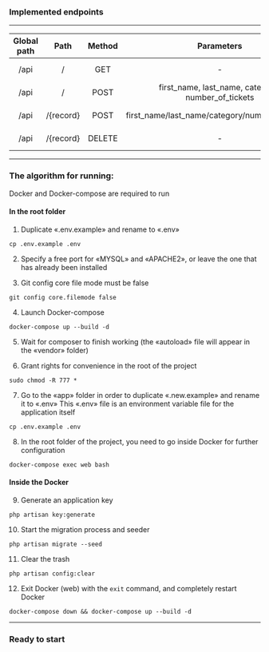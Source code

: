 ### Implemented endpoints

<hr>

| Global path |   Path    | Method |                     Parameters                     |     Explanation      |
|:-----------:|:---------:|:------:|:--------------------------------------------------:|:--------------------:|
|    /api     |     /     |  GET   |                         -                          | Records index (list) |
|    /api     |     /     |  POST  | first_name, last_name, category, number_of_tickets |    Record create     |
|    /api     | /{record} |  POST  |  first_name/last_name/category/number_of_tickets   |    Record update     |
|    /api     | /{record} | DELETE |                         -                          |    Record delete     |

<hr>

### The algorithm for running:

Docker and Docker-compose are required to run

#### In the root folder

1. Duplicate «.env.example» and rename to «.env»

```
cp .env.example .env
```

2. Specify a free port for «MYSQL» and «APACHE2», or leave the one that has already been installed

3. Git config core file mode must be false

```
git config core.filemode false
```

4. Launch Docker-compose

```
docker-compose up --build -d
```

5. Wait for composer to finish working (the «autoload» file will appear in the «vendor» folder)

6. Grant rights for convenience in the root of the project

```
sudo chmod -R 777 *
```

7. Go to the «app» folder in order to duplicate «.new.example» and rename it to «.env» This «.env» file is an
   environment variable file for the application itself

```
cp .env.example .env
```

8. In the root folder of the project, you need to go inside Docker for further configuration

```
docker-compose exec web bash
```

#### Inside the Docker

9. Generate an application key

```
php artisan key:generate
```

10. Start the migration process and seeder

```
php artisan migrate --seed
```

11. Clear the trash

```
php artisan config:clear
```

12. Exit Docker (web) with the
    ```exit``` command, and completely restart Docker

```
docker-compose down && docker-compose up --build -d
```

<hr>

### Ready to start